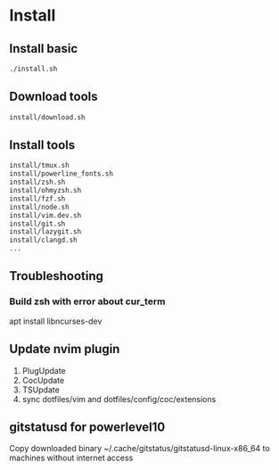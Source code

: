 # Install
## Install basic
```bash
./install.sh
```
## Download tools
```bash
install/download.sh
```
## Install tools
```bash
install/tmux.sh
install/powerline_fonts.sh
install/zsh.sh
install/ohmyzsh.sh
install/fzf.sh
install/node.sh
install/vim.dev.sh
install/git.sh
install/lazygit.sh
install/clangd.sh
...
```

## Troubleshooting
### Build zsh with error about cur_term
apt install libncurses-dev


## Update nvim plugin
1. PlugUpdate
2. CocUpdate
3. TSUpdate
4. sync dotfiles/vim and dotfiles/config/coc/extensions


## gitstatusd for powerlevel10
Copy downloaded binary ~/.cache/gitstatus/gitstatusd-linux-x86_64 to machines without internet access
